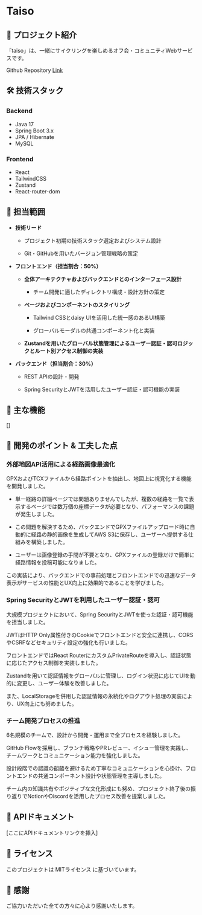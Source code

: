 # Taiso

## 📌 プロジェクト紹介

「taiso」は、一緒にサイクリングを楽しめるオフ会・コミュニティWebサービスです。

Github Repository [Link](https://github.com/SCIT46-1/taiso-web)

## 🛠 技術スタック

### **Backend**
- Java 17
- Spring Boot 3.x
- JPA / Hibernate
- MySQL

### **Frontend**
- React
- TailwindCSS
- Zustand
- React-router-dom

## 👥 担当範囲

- **技術リード**

	- プロジェクト初期の技術スタック選定およびシステム設計

	- Git・GitHubを用いたバージョン管理戦略の策定

- **フロントエンド（担当割合：50%）**

	- **全体アーキテクチャおよびバックエンドとのインターフェース設計**

		- チーム開発に適したディレクトリ構成・設計方針の策定

	- **ページおよびコンポーネントのスタイリング**

		- Tailwind CSSとdaisy UIを活用した統一感のあるUI構築

		- グローバルモーダルの共通コンポーネント化と実装

	- **Zustandを用いたグローバル状態管理によるユーザー認証・認可ロジックとルート別アクセス制御の実装**

- **バックエンド（担当割合：30%）**

	- REST APIの設計・開発

	- Spring SecurityとJWTを活用したユーザー認証・認可機能の実装

## 🎯 主な機能

[]


## 🚀 開発のポイント & 工夫した点

### 外部地図API活用による経路画像最適化

GPXおよびTCXファイルから経路ポイントを抽出し、地図上に視覚化する機能を開発しました。

- 単一経路の詳細ページでは問題ありませんでしたが、複数の経路を一覧で表示するページでは数万個の座標データが必要となり、パフォーマンスの課題が発生しました。

- この問題を解決するため、バックエンドでGPXファイルアップロード時に自動的に経路の静的画像を生成してAWS S3に保存し、ユーザーへ提供する仕組みを構築しました。

- ユーザーは画像登録の手間が不要となり、GPXファイルの登録だけで簡単に経路情報を投稿可能になりました。

この実装により、バックエンドでの事前処理とフロントエンドでの迅速なデータ表示がサービスの性能とUX向上に効果的であることを学びました。

### Spring SecurityとJWTを利用したユーザー認証・認可

大規模プロジェクトにおいて、Spring SecurityとJWTを使った認証・認可機能を担当しました。

JWTはHTTP Only属性付きのCookieでフロントエンドと安全に連携し、CORSやCSRFなどセキュリティ設定の強化も行いました。

フロントエンドではReact RouterにカスタムPrivateRouteを導入し、認証状態に応じたアクセス制御を実装しました。

Zustandを用いて認証情報をグローバルに管理し、ログイン状況に応じてUIを動的に変更し、ユーザー体験を改善しました。

また、LocalStorageを併用した認証情報の永続化やログアウト処理の実装により、UX向上にも努めました。

### チーム開発プロセスの推進

6名規模のチームで、設計から開発・運用まで全プロセスを経験しました。

GitHub Flowを採用し、ブランチ戦略やPRレビュー、イシュー管理を実践し、チームワークとコミュニケーション能力を強化しました。

設計段階での認識の齟齬を避けるため丁寧なコミュニケーションを心掛け、フロントエンドの共通コンポーネント設計や状態管理を主導しました。

チーム内の知識共有やポジティブな文化形成にも努め、プロジェクト終了後の振り返りでNotionやDiscordを活用したプロセス改善を提案しました。

## 📝 APIドキュメント

[ここにAPIドキュメントリンクを挿入]

## 📜 ライセンス

このプロジェクトは MITライセンス に基づいています。

## 🤝 感謝

ご協力いただいた全ての方々に心より感謝いたします。
